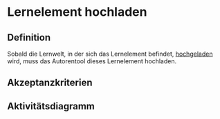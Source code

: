 # Lernelement hochladen



## Definition

Sobald die Lernwelt, in der sich das Lernelement befindet, [hochgeladen](AHO22.md) wird, muss das Autorentool dieses Lernelement hochladen.


## Akzeptanzkriterien 


## Aktivitätsdiagramm



